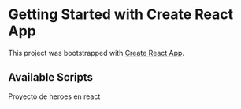 # Getting Started with Create React App

This project was bootstrapped with [Create React App](https://github.com/facebook/create-react-app).

## Available Scripts

Proyecto de heroes en react